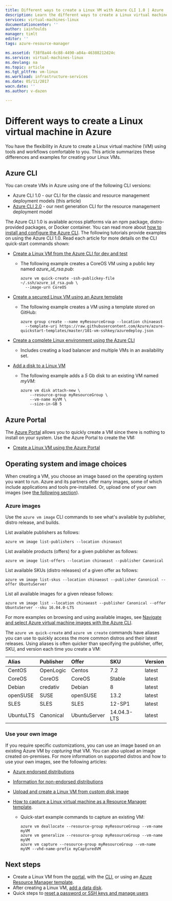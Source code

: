 ```yaml
---
title: Different ways to create a Linux VM with Azure CLI 1.0 | Azure
description: Learn the different ways to create a Linux virtual machine on Azure, including links to tools and tutorials for each method.
services: virtual-machines-linux
documentationcenter: ''
author: iainfoulds
manager: timlt
editor: ''
tags: azure-resource-manager

ms.assetid: f38f8a44-6c88-4490-a84a-46388212d24c
ms.service: virtual-machines-linux
ms.devlang: na
ms.topic: article
ms.tgt_pltfrm: vm-linux
ms.workload: infrastructure-services
ms.date: 05/11/2017
wacn.date: ''
ms.author: v-dazen

---
```

# Different ways to create a Linux virtual machine in Azure
You have the flexibility in Azure to create a Linux virtual machine (VM) using tools and workflows comfortable to you. This article summarizes these differences and examples for creating your Linux VMs.

## Azure CLI
You can create VMs in Azure using one of the following CLI versions:

- Azure CLI 1.0 - our CLI for the classic and resource management deployment models (this article)
- [Azure CLI 2.0](../windows/creation-choices.md) - our next generation CLI for the resource management deployment model

The Azure CLI 1.0 is available across platforms via an npm package, distro-provided packages, or Docker container. You can read more about [how to install and configure the Azure CLI](../../cli-install-nodejs.md). The following tutorials provide examples on using the Azure CLI 1.0. Read each article for more details on the CLI quick-start commands shown:

* [Create a Linux VM from the Azure CLI for dev and test](quick-create-cli-nodejs.md)

    * The following example creates a CoreOS VM using a public key named *azure_id_rsa.pub*:

        ```azurecli
        azure vm quick-create -ssh-publickey-file ~/.ssh/azure_id_rsa.pub \
          --image-urn CoreOS
        ```
* [Create a secured Linux VM using an Azure template](create-ssh-secured-vm-from-template.md)

    * The following example creates a VM using a template stored on GitHub:

        ```azurecli
        azure group create --name myResourceGroup --location chinaeast 
          --template-uri https://raw.githubusercontent.com/Azure/azure-quickstart-templates/master/101-vm-sshkey/azuredeploy.json
        ```
* [Create a complete Linux environment using the Azure CLI](create-cli-complete-nodejs.md)

    * Includes creating a load balancer and multiple VMs in an availability set.
* [Add a disk to a Linux VM](add-disk.md)

    * The following example adds a *5* Gb disk to an existing VM named *myVM*:

        ```azurecli
        azure vm disk attach-new \
            --resource-group myResourceGroup \
            --vm-name myVM \
            --size-in-GB 5
        ```

## Azure Portal
The [Azure Portal](https://portal.azure.cn) allows you to quickly create a VM since there is nothing to install on your system. Use the Azure Portal to create the VM:

* [Create a Linux VM using the Azure Portal](quick-create-portal.md) 

## Operating system and image choices
When creating a VM, you choose an image based on the operating system you want to run. Azure and its partners offer many images, some of which include applications and tools pre-installed. Or, upload one of your own images (see [the following section](#use-your-own-image)).

### Azure images
Use the `azure vm image` CLI commands to see what's available by publisher, distro release, and builds.

List available publishers as follows:

```azurecli
azure vm image list-publishers --location chinaeast
```

List available products (offers) for a given publisher as follows:

```azurecli
azure vm image list-offers --location chinaeast --publisher Canonical
```

List available SKUs (distro releases) of a given offer as follows:

```azurecli
azure vm image list-skus --location chinaeast --publisher Canonical --offer UbuntuServer
```

List all available images for a given release follows:

```azurecli
azure vm image list --location chinaeast --publisher Canonical --offer UbuntuServer --sku 16.04.0-LTS
```

For more examples on browsing and using available images, see [Navigate and select Azure virtual machine images with the Azure CLI](cli-ps-findimage.md#use-azure-cli-10).

The `azure vm quick-create` and `azure vm create` commands have aliases you can use to quickly access the more common distros and their latest releases. Using aliases is often quicker than specifying the publisher, offer, SKU, and version each time you create a VM:

| Alias | Publisher | Offer | SKU | Version |
|:--- |:--- |:--- |:--- |:--- |
| CentOS |OpenLogic |Centos |7.2 |latest |
| CoreOS |CoreOS |CoreOS |Stable |latest |
| Debian |credativ |Debian |8 |latest |
| openSUSE |SUSE |openSUSE |13.2 |latest |
| SLES |SLES |SLES |12-SP1 |latest |
| UbuntuLTS |Canonical |UbuntuServer |14.04.3-LTS |latest |

### Use your own image
If you require specific customizations, you can use an image based on an existing Azure VM by *capturing* that VM. You can also upload an image created on-premises. For more information on supported distros and how to use your own images, see the following articles:

* [Azure endorsed distributions](endorsed-distros.md)
* [Information for non-endorsed distributions](create-upload-generic.md)
* [Upload and create a Linux VM from custom disk image](upload-vhd.md)
* [How to capture a Linux virtual machine as a Resource Manager template](capture-image.md).

    * Quick-start example commands to capture an existing VM:

        ```azurecli
        azure vm deallocate --resource-group myResourceGroup --vm-name myVM
        azure vm generalize --resource-group myResourceGroup --vm-name myVM
        azure vm capture --resource-group myResourceGroup --vm-name myVM --vhd-name-prefix myCapturedVM
        ```

## Next steps
* Create a Linux VM from the [portal](quick-create-portal.md), with the [CLI](quick-create-cli.md), or using an [Azure Resource Manager template](../windows/cli-deploy-templates.md).
* After creating a Linux VM, [add a data disk](add-disk.md).
* Quick steps to [reset a password or SSH keys and manage users](using-vmaccess-extension.md)
